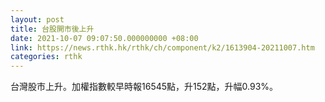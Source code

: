 ```yaml
---
layout: post
title: 台股開市後上升
date: 2021-10-07 09:07:50.000000000 +08:00
link: https://news.rthk.hk/rthk/ch/component/k2/1613904-20211007.htm
categories: rthk
---
```


台灣股市上升。加權指數較早時報16545點，升152點，升幅0.93%。
